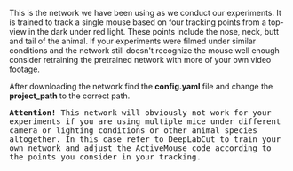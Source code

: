 This is the network we have been using as we conduct our experiments. It is trained to track a single mouse based on four tracking points from a top-view in the dark under red light. These points include the nose, neck, butt and tail of the animal. If your experiments were filmed under similar conditions and the network still doesn't recognize the mouse well enough consider retraining the pretrained network with more of your own video footage.

After downloading the network find the <strong>config.yaml</strong> file and change the <strong>project_path</strong> to the correct path. 

</p>
<kbd>
<strong>Attention!</strong>
This network will obviously not work for your experiments if you are using multiple mice under different camera or lighting conditions or other animal species altogether. In this case refer to DeepLabCut to train your own network and adjust the ActiveMouse code according to the points you consider in your tracking.
</kbd>
</p>


